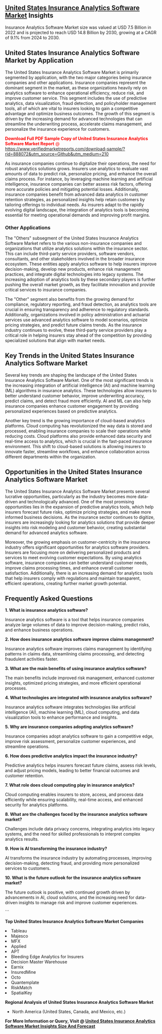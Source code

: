 <h2><a href="https://www.verifiedmarketreports.com/download-sample/?rid=888072&amp;utm_source=Github&amp;utm_medium=210" target="_blank">United States Insurance Analytics Software Market</a> Insights</h2><p>Insurance Analytics Software Market size was valued at USD 7.5 Billion in 2022 and is projected to reach USD 14.8 Billion by 2030, growing at a CAGR of 9.1% from 2024 to 2030.</p><p><h2>United States Insurance Analytics Software Market by Application</h2><p>The United States Insurance Analytics Software Market is primarily segmented by application, with the two major categories being insurance companies and other applications. Insurance companies represent the dominant segment in the market, as these organizations heavily rely on analytics software to enhance operational efficiency, reduce risk, and improve customer service. This segment includes the use of predictive analytics, data visualization, fraud detection, and policyholder management tools, all of which are vital to insurers looking to gain a competitive advantage and optimize business outcomes. The growth of this segment is driven by the increasing demand for advanced technologies that can streamline the underwriting process, accelerate claims management, and personalize the insurance experience for customers.</p><p><p><span class=""><span style="color: #ff0000;"><strong>Download Full PDF Sample Copy of United States Insurance Analytics Software Market Report</strong> @ </span><a href="https://www.verifiedmarketreports.com/download-sample/?rid=888072&amp;utm_source=Github&amp;utm_medium=210" target="_blank">https://www.verifiedmarketreports.com/download-sample/?rid=888072&amp;utm_source=Github&amp;utm_medium=210</a></span></p></p><p>As insurance companies continue to digitalize their operations, the need for robust analytics solutions grows. Insurers use analytics to evaluate vast amounts of data to predict risk, personalize pricing, and enhance the overall claims process. For instance, by leveraging machine learning and artificial intelligence, insurance companies can better assess risk factors, offering more accurate policies and mitigating potential losses. Additionally, insurance companies benefit from advanced data analytics in customer retention strategies, as personalized insights help retain customers by tailoring offerings to individual needs. As insurers adapt to the rapidly evolving digital landscape, the integration of analytics tools is becoming essential for meeting operational demands and improving profit margins.</p><h3>Other Applications</h3><p>The "Others" subsegment of the United States Insurance Analytics Software Market refers to the various non-insurance companies and organizations that utilize analytics solutions within the insurance sector. This can include third-party service providers, software vendors, consultants, and other stakeholders involved in the broader insurance ecosystem. These entities apply analytics software to help insurers improve decision-making, develop new products, enhance risk management practices, and integrate digital technologies into legacy systems. The increasing adoption of analytics tools by these secondary players is further pushing the overall market growth, as they facilitate innovation and provide critical services to insurance companies.</p><p>The "Other" segment also benefits from the growing demand for compliance, regulatory reporting, and fraud detection, as analytics tools are crucial in ensuring transparency and adherence to regulatory standards. Additionally, organizations involved in policy administration and actuarial services use advanced analytics software to model scenarios, optimize pricing strategies, and predict future claims trends. As the insurance industry continues to evolve, these third-party service providers play a critical role in helping insurers stay ahead of the competition by providing specialized solutions that align with market needs.</p><h2>Key Trends in the United States Insurance Analytics Software Market</h2><p>Several key trends are shaping the landscape of the United States Insurance Analytics Software Market. One of the most significant trends is the increasing integration of artificial intelligence (AI) and machine learning (ML) algorithms in insurance analytics. These technologies allow insurers to better understand customer behavior, improve underwriting accuracy, predict claims, and detect fraud more efficiently. AI and ML can also help insurance companies enhance customer engagement by providing personalized experiences based on predictive analytics.</p><p>Another key trend is the growing importance of cloud-based analytics platforms. Cloud computing has revolutionized the way data is stored and processed, enabling insurance companies to scale their operations while reducing costs. Cloud platforms also provide enhanced data security and real-time access to analytics, which is crucial in the fast-paced insurance environment. This shift to cloud-based solutions is allowing insurers to innovate faster, streamline workflows, and enhance collaboration across different departments within the organization.</p><h2>Opportunities in the United States Insurance Analytics Software Market</h2><p>The United States Insurance Analytics Software Market presents several lucrative opportunities, particularly as the industry becomes more data-driven and technologically advanced. One of the most promising opportunities lies in the expansion of predictive analytics tools, which help insurers forecast future risks, optimize pricing strategies, and make more informed business decisions. As the insurance sector continues to digitize, insurers are increasingly looking for analytics solutions that provide deeper insights into risk modeling and customer behavior, creating substantial demand for advanced analytics software.</p><p>Moreover, the growing emphasis on customer-centricity in the insurance industry offers significant opportunities for analytics software providers. Insurers are focusing more on delivering personalized products and services to meet evolving customer expectations. By using analytics software, insurance companies can better understand customer needs, improve claims processing times, and enhance overall customer satisfaction. Additionally, there is an increasing demand for analytics tools that help insurers comply with regulations and maintain transparent, efficient operations, creating further market growth potential.</p><h2>Frequently Asked Questions</h2><p><b>1. What is insurance analytics software?</b></p><p>Insurance analytics software is a tool that helps insurance companies analyze large volumes of data to improve decision-making, predict risks, and enhance business operations.</p><p><b>2. How does insurance analytics software improve claims management?</b></p><p>Insurance analytics software improves claims management by identifying patterns in claims data, streamlining claims processing, and detecting fraudulent activities faster.</p><p><b>3. What are the main benefits of using insurance analytics software?</b></p><p>The main benefits include improved risk management, enhanced customer insights, optimized pricing strategies, and more efficient operational processes.</p><p><b>4. What technologies are integrated with insurance analytics software?</b></p><p>Insurance analytics software integrates technologies like artificial intelligence (AI), machine learning (ML), cloud computing, and data visualization tools to enhance performance and insights.</p><p><b>5. Why are insurance companies adopting analytics software?</b></p><p>Insurance companies adopt analytics software to gain a competitive edge, improve risk assessment, personalize customer experiences, and streamline operations.</p><p><b>6. How does predictive analytics impact the insurance industry?</b></p><p>Predictive analytics helps insurers forecast future claims, assess risk levels, and adjust pricing models, leading to better financial outcomes and customer retention.</p><p><b>7. What role does cloud computing play in insurance analytics?</b></p><p>Cloud computing enables insurers to store, access, and process data efficiently while ensuring scalability, real-time access, and enhanced security for analytics platforms.</p><p><b>8. What are the challenges faced by the insurance analytics software market?</b></p><p>Challenges include data privacy concerns, integrating analytics into legacy systems, and the need for skilled professionals to interpret complex analytics results.</p><p><b>9. How is AI transforming the insurance industry?</b></p><p>AI transforms the insurance industry by automating processes, improving decision-making, detecting fraud, and providing more personalized services to customers.</p><p><b>10. What is the future outlook for the insurance analytics software market?</b></p><p>The future outlook is positive, with continued growth driven by advancements in AI, cloud solutions, and the increasing need for data-driven insights to manage risk and improve customer experiences.</p>```</p><p><strong>Top United States Insurance Analytics Software Market Companies</strong></p><div data-test-id=""><p><li>Tableau</li><li> Majesco</li><li> MFX</li><li> Applied</li><li> APT</li><li> Bleeding Edge Analytics for Insurers</li><li> Decision Master Warehouse</li><li> Earnix</li><li> InsuredMine</li><li> Octo</li><li> Quantemplate</li><li> RiskMatch</li><li> SpatialKey</li></p><div><strong>Regional Analysis of&nbsp;United States Insurance Analytics Software Market</strong></div><ul><li dir="ltr"><p dir="ltr">North America&nbsp;(United States, Canada, and Mexico, etc.)</p></li></ul><p><strong>For More Information or Query, Visit @&nbsp;</strong><strong><a href="https://www.verifiedmarketreports.com/product/insurance-analytics-software-market/?utm_source=Github&amp;utm_medium=210" target="_blank">United States Insurance Analytics Software Market Insights Size And Forecast</a></strong></p></div>
